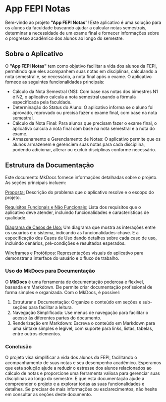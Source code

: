 # App FEPI Notas

Bem-vindo ao projeto **"App FEPI Notas"**! Este aplicativo é uma solução para os alunos da faculdade buscando ajudar a calcular notas semestrais, determinar a necessidade de um exame final e fornecer informações sobre o progresso acadêmico dos alunos ao longo do semestre.

## Sobre o Aplicativo
O **"App FEPI Notas"** tem como objetivo facilitar a vida dos alunos da FEPI, permitindo que eles acompanhem suas notas em disciplinas, calculando a nota semestral e, se necessário, a nota final após o exame. O aplicativo fornece as seguintes funcionalidades principais:

- Cálculo da Nota Semestral (NS): Com base nas notas dos bimestres N1 e N2, o aplicativo calcula a nota semestral usando a fórmula especificada pela faculdade.
- Determinação do Status do Aluno: O aplicativo informa se o aluno foi aprovado, reprovado ou precisa fazer o exame final, com base na nota semestral.
- Cálculo da Nota Final: Para alunos que precisam fazer o exame final, o aplicativo calcula a nota final com base na nota semestral e a nota do exame.
- Armazenamento e Gerenciamento de Notas: O aplicativo permite que os alunos armazenem e gerenciem suas notas para cada disciplina, podendo adicionar, alterar ou excluir disciplinas conforme necessário.

## Estrutura da Documentação

Este documento MkDocs fornece informações detalhadas sobre o projeto. As seções principais incluem:

[Proposta:](./propostaApp.md) Descrição do problema que o aplicativo resolve e o escopo do projeto.

[Requisitos Funcionais e Não Funcionais:](./requisitos.md) Lista dos requisitos que o aplicativo deve atender, incluindo funcionalidades e características de qualidade.

[Diagrama de Casos de Uso:](./diagramas.md) Um diagrama que mostra as interações entre os usuários e o sistema, indicando as funcionalidades-chave. E a especificação dos Casos de Uso dando detalhes sobre cada caso de uso, incluindo cenários, pré-condições e resultados esperados.

[Wireframes e Protótipos:](./prototipos.md) Representações visuais do aplicativo para demonstrar a interface do usuário e o fluxo de trabalho.


### Uso do MkDocs para Documentação
O **MkDocs** é uma ferramenta de documentação poderosa e flexível, baseada em Markdown. Ele permite criar documentação profissional de forma simples e organizada. Com o MkDocs, é possível:

1. Estruturar a Documentação: Organize o conteúdo em seções e sub-seções para facilitar a leitura.
2. Navegação Simplificada: Use menus de navegação para facilitar o acesso às diferentes partes do documento.
3. Renderização em Markdown: Escreva o conteúdo em Markdown para uma sintaxe simples e legível, com suporte para links, listas, tabelas, entre outros elementos.

### Conclusão

O projeto visa simplificar a vida dos alunos da FEPI, facilitando o acompanhamento de suas notas e seu desempenho acadêmico. Esperamos que esta solução ajude a reduzir o estresse dos alunos relacionados ao cálculo de notas e proporcione uma ferramenta valiosa para gerenciar suas disciplinas ao longo do semestre.
E que esta documentação ajude a compreender o projeto e a explorar todas as suas funcionalidades e detalhes. Se precisar de mais informações ou esclarecimentos, não hesite em consultar as seções deste documento.

